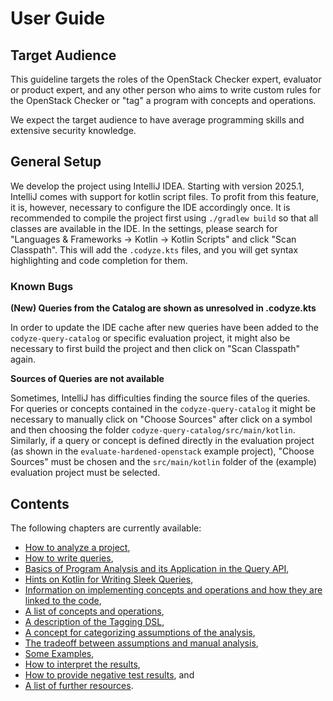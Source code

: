 # User Guide

## Target Audience

This guideline targets the roles of the OpenStack Checker expert, evaluator or product expert, and any other person who aims to write custom rules for the OpenStack Checker or "tag" a program with concepts and operations.

We expect the target audience to have average programming skills and extensive security knowledge.

## General Setup

We develop the project using IntelliJ IDEA.
Starting with version 2025.1, IntelliJ comes with support for kotlin script files.
To profit from this feature, it is, however, necessary to configure the IDE accordingly once.
It is recommended to compile the project first using `./gradlew build` so that all classes are available in the IDE.
In the settings, please search for "Languages & Frameworks -> Kotlin -> Kotlin Scripts" and click "Scan Classpath".
This will add the `.codyze.kts` files, and you will get syntax highlighting and code completion for them.

### Known Bugs

**(New) Queries from the Catalog are shown as unresolved in .codyze.kts**

In order to update the IDE cache after new queries have been added to the `codyze-query-catalog` or specific evaluation project, it might also be necessary to first build the project and then click on "Scan Classpath" again.

**Sources of Queries are not available**

Sometimes, IntelliJ has difficulties finding the source files of the queries. For queries or concepts contained in the `codyze-query-catalog` it might be necessary to manually click on "Choose Sources" after click on a symbol and then choosing the folder `codyze-query-catalog/src/main/kotlin`.
Similarly, if a query or concept is defined directly in the evaluation project (as shown in the `evaluate-hardened-openstack` example project), "Choose Sources" must be chosen and the `src/main/kotlin` folder of the (example) evaluation project must be selected.

## Contents

The following chapters are currently available:

* [How to analyze a project](analyzing-project.md),
* [How to write queries](writing-queries.md),
* [Basics of Program Analysis and its Application in the Query API](program-analysis-basics.md),
* [Hints on Kotlin for Writing Sleek Queries](kotlin-for-queries.md),
* [Information on implementing concepts and operations and how they are linked to the code](concepts-and-operations.md),
* [A list of concepts and operations](list-concepts-and-operations.md),
* [A description of the Tagging DSL](tagging-dsl.md),
* [A concept for categorizing assumptions of the analysis](assumptions-concept.md),
* [The tradeoff between assumptions and manual analysis](assumptions-tradeoff.md),
* [Some Examples](examples.md),
* [How to interpret the results](understanding-results.md),
* [How to provide negative test results](negative-tests.md), and
* [A list of further resources](more-resources.md).


